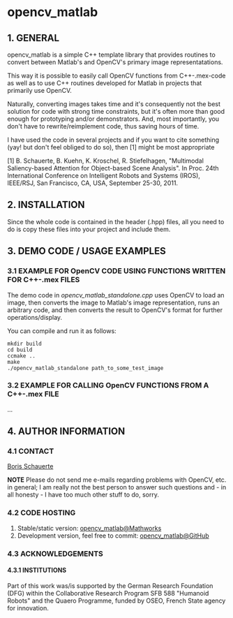 # opencv_matlab

## 1. GENERAL

  opencv_matlab is a simple C++ template library that provides routines to
  convert between Matlab's and OpenCV's primary image representatations.

  This way it is possible to easily call OpenCV functions from C++-.mex-code
  as well as to use C++ routines developed for Matlab in projects that
  primarily use OpenCV. 

  Naturally, converting images takes time and it's consequently not the best
  solution for code with strong time constraints, but it's often more than
  good enough for prototyping and/or demonstrators. And, most importantly,
  you don't have to rewrite/reimplement code, thus saving hours of time.

  I have used the code in several projects and if you want to cite something
  (yay! but don't feel obliged to do so), then [1] might be most appropriate

  [1] B. Schauerte, B. Kuehn, K. Kroschel, R. Stiefelhagen, "Multimodal 
      Saliency-based Attention for Object-based Scene Analysis". In Proc. 24th
      International Conference on Intelligent Robots and Systems (IROS), 
      IEEE/RSJ, San Francisco, CA, USA, September 25-30, 2011.

## 2. INSTALLATION

  Since the whole code is contained in the header (.hpp) files, all you need
  to do is copy these files into your project and include them.

## 3. DEMO CODE / USAGE EXAMPLES

### 3.1 EXAMPLE FOR OpenCV CODE USING FUNCTIONS WRITTEN FOR C++-.mex FILES

  The demo code in *opencv_matlab_standalone.cpp* uses OpenCV to load an 
  image, then converts the image to Matlab's image representation, runs an
  arbitrary code, and then converts the result to OpenCV's format for further
  operations/display.

  You can compile and run it as follows:

    mkdir build
    cd build
    ccmake ..
    make
    ./opencv_matlab_standalone path_to_some_test_image

### 3.2 EXAMPLE FOR CALLING OpenCV FUNCTIONS FROM A C++-.mex FILE

  ...

## 4. AUTHOR INFORMATION

### 4.1 CONTACT

  [Boris Schauerte](http://cvhci.anthropomatik.kit.edu/~bschauer/ "Boris Schauerte, Homepage")

  **NOTE** Please do not send me e-mails regarding problems with OpenCV, etc.
    in general; I am really not the best person to answer such questions and
    - in all honesty - I have too much other stuff to do, sorry.

### 4.2 CODE HOSTING

  1. Stable/static version: [opencv_matlab@Mathworks](http://www.mathworks.com/matlabcentral/fileexchange/41530 "Mathworks File Exchange, stable version")
  2. Development version, feel free to commit: [opencv_matlab@GitHub](https://github.com/bschauerte/opencv_matlab "GitHub repository, if you want to contribute")

### 4.3 ACKNOWLEDGEMENTS

#### 4.3.1 INSTITUTIONS

  Part of this work was/is supported by the German Research Foundation (DFG)
  within the Collaborative Research Program SFB 588 "Humanoid Robots" and the
  Quaero Programme, funded by OSEO, French State agency for innovation.

